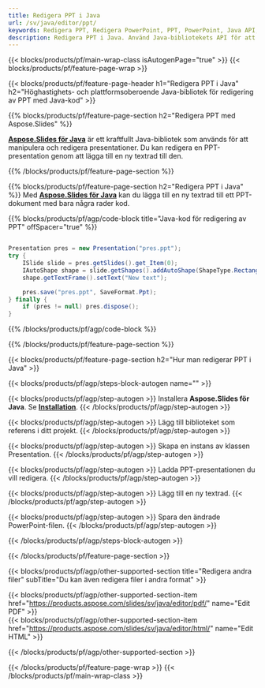 ```yaml
---
title: Redigera PPT i Java
url: /sv/java/editor/ppt/
keywords: Redigera PPT, Redigera PowerPoint, PPT, PowerPoint, Java API, Java Library
description: Redigera PPT i Java. Använd Java-bibliotekets API för att redigera PowerPoint-presentation
---
```


{{< blocks/products/pf/main-wrap-class isAutogenPage="true" >}}
{{< blocks/products/pf/feature-page-wrap >}}

{{< blocks/products/pf/feature-page-header h1="Redigera PPT i Java" h2="Höghastighets- och plattformsoberoende Java-bibliotek för redigering av PPT med Java-kod" >}}

{{% blocks/products/pf/feature-page-section h2="Redigera PPT med Aspose.Slides" %}}

[**Aspose.Slides för Java**](https://products.aspose.com/slides/sv/java/) är ett kraftfullt Java-bibliotek som används för att manipulera och redigera presentationer. Du kan redigera en PPT-presentation genom att lägga till en ny textrad till den. 

{{% /blocks/products/pf/feature-page-section %}}




{{% blocks/products/pf/feature-page-section  h2="Redigera PPT i Java" %}}
Med [**Aspose.Slides för Java**](https://products.aspose.com/slides/sv/java/) kan du lägga till en ny textrad till ett PPT-dokument med bara några rader kod.

{{% blocks/products/pf/agp/code-block title="Java-kod för redigering av PPT" offSpacer="true" %}}
```java

Presentation pres = new Presentation("pres.ppt");
try {
    ISlide slide = pres.getSlides().get_Item(0);
    IAutoShape shape = slide.getShapes().addAutoShape(ShapeType.Rectangle, 10, 10, 100, 50);
    shape.getTextFrame().setText("New text");

    pres.save("pres.ppt", SaveFormat.Ppt);
} finally {
    if (pres != null) pres.dispose();
}
```
{{% /blocks/products/pf/agp/code-block %}}

{{% /blocks/products/pf/feature-page-section %}}




{{< blocks/products/pf/feature-page-section  h2="Hur man redigerar PPT i Java" >}}


{{< blocks/products/pf/agp/steps-block-autogen name="" >}}


{{< blocks/products/pf/agp/step-autogen >}}
Installera **Aspose.Slides för Java**. Se [**Installation**](https://docs.aspose.com/slides/java/installation/).
{{< /blocks/products/pf/agp/step-autogen >}}

{{< blocks/products/pf/agp/step-autogen >}}
Lägg till biblioteket som referens i ditt projekt.
{{< /blocks/products/pf/agp/step-autogen >}}

{{< blocks/products/pf/agp/step-autogen >}}
Skapa en instans av klassen Presentation.
{{< /blocks/products/pf/agp/step-autogen >}}

{{< blocks/products/pf/agp/step-autogen >}}
Ladda PPT-presentationen du vill redigera.
{{< /blocks/products/pf/agp/step-autogen >}}

{{< blocks/products/pf/agp/step-autogen >}}
Lägg till en ny textrad.
{{< /blocks/products/pf/agp/step-autogen >}}

{{< blocks/products/pf/agp/step-autogen >}}
Spara den ändrade PowerPoint-filen.
{{< /blocks/products/pf/agp/step-autogen >}}


{{< /blocks/products/pf/agp/steps-block-autogen >}}


{{< /blocks/products/pf/feature-page-section >}}




{{< blocks/products/pf/agp/other-supported-section title="Redigera andra filer" subTitle="Du kan även redigera filer i andra format" >}}

{{< blocks/products/pf/agp/other-supported-section-item href="https://products.aspose.com/slides/sv/java/editor/pdf/" name="Edit PDF" >}}    
{{< blocks/products/pf/agp/other-supported-section-item href="https://products.aspose.com/slides/sv/java/editor/html/" name="Edit HTML" >}}  



{{< /blocks/products/pf/agp/other-supported-section >}}

{{< /blocks/products/pf/feature-page-wrap >}}
{{< /blocks/products/pf/main-wrap-class >}}